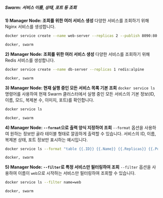 ##### Swarm: 서비스 이름, 상태, 포트 등 조회 #####

**1) Manager Node: 조회를 위한 여러 서비스 생성**
다양한 서비스를 조회하기 위해 Nginx 서비스를 생성합니다.

```bash
docker service create --name web-server --replicas 2 --publish 8090:80 nginx
```

```tech
docker, swarm
```

**2) Manager Node: 조회를 위한 여러 서비스 생성**
다양한 서비스를 조회하기 위해 Redis 서비스를 생성합니다.

```bash
docker service create --name db-server --replicas 1 redis:alpine
```

```tech
docker, swarm
```

**3) Manager Node: 현재 실행 중인 모든 서비스 목록 기본 조회**
`docker service ls` 명령어를 사용하여 현재 Swarm 클러스터에서 실행 중인 모든 서비스의 기본 정보(ID, 이름, 모드, 복제본 수, 이미지, 포트)를 확인합니다.

```bash
docker service ls
```

```tech
docker, swarm
```

**4) Manager Node: `--format`으로 출력 양식 지정하여 조회**
`--format` 옵션을 사용하여 원하는 정보만 골라 테이블 형태로 깔끔하게 출력할 수 있습니다. 서비스의 ID, 이름, 복제본 상태, 포트 정보만 표시하는 예시입니다.

```bash
docker service ls --format "table {{.ID}} {{.Name}} {{.Replicas}} {{.Ports}}"
```

```tech
docker, swarm
```

**5) Manager Node: `--filter`로 특정 서비스만 필터링하여 조회**
`--filter` 옵션을 사용하여 이름이 `web`으로 시작하는 서비스만 필터링하여 조회할 수 있습니다.

```bash
docker service ls --filter name=web
```

```tech
docker, swarm
```
